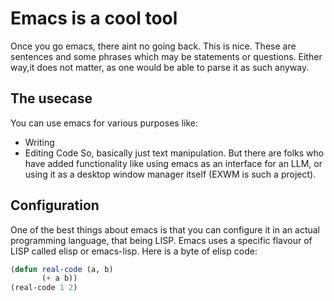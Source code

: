 # Emacs is a cool tool
Once you go emacs, there aint no going back. This is nice. These are
sentences and some phrases which may be statements or questions.
Either way,it does not matter, as one would be able to parse it as
such anyway.

## The usecase
You can use emacs for various purposes like:
- Writing
- Editing Code
So, basically just text manipulation. But there are folks who have
added functionality like using emacs as an interface for an LLM, or
using it as a desktop window manager itself (EXWM is such a project).

## Configuration
One of the best things about emacs is that you can configure it in an
actual programming language, that being LISP. Emacs uses a specific
flavour of LISP called elisp or emacs-lisp.
Here is a byte of elisp code:
```lisp
(defun real-code (a, b)
       (+ a b))
(real-code 1 2)
```
